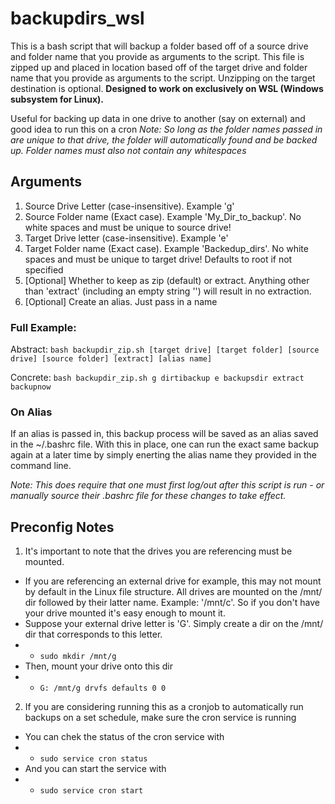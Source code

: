 # backupdirs_wsl
This is a bash script that will backup a folder based off of a source drive and folder name that you provide as arguments to the script. This file is zipped up and placed in location based off of the target drive and folder name that you provide as arguments to the script. Unzipping on the target destination is optional. 
**Designed to work on exclusively on WSL (Windows subsystem for Linux).** 

Useful for backing up data in one drive to another (say on external) and good idea to run this on a cron
_Note: So long as the folder names passed in are unique to that drive, the folder will automatically found and be backed up. Folder names must also not contain any whitespaces_

## Arguments 
1. Source Drive Letter (case-insensitive). Example 'g'
2. Source Folder name (Exact case). Example 'My_Dir_to_backup'. No white spaces and must be unique to source drive!
3. Target Drive letter (case-insensitive). Example 'e'
4. Target Folder name (Exact case). Example 'Backedup_dirs'. No white spaces and must be unique to target drive! Defaults to root if not specified
5. [Optional] Whether to keep as zip (default) or extract. Anything other than 'extract' (including an empty string '') will result in no extraction.
6. [Optional] Create an alias. Just pass in a name

### Full Example: 
Abstract: `bash backupdir_zip.sh [target drive] [target folder] [source drive] [source folder] [extract] [alias name]`

Concrete: `bash backupdir_zip.sh g dirtibackup e backupsdir extract backupnow`

### On Alias
If an alias is passed in, this backup process will be saved as an alias saved in the ~/.bashrc file.
With this in place, one can run the exact same backup again at a later time by simply enerting the alias name they provided in the command line.

_Note: This does require that one must first log/out after this script is run - or manually source their .bashrc file for these changes to take effect._

## Preconfig Notes
1. It's important to note that the drives you are referencing must be mounted. 
* If you are referencing an external drive for example, this may not mount by default in the Linux file structure. All drives are mounted on the /mnt/ dir followed by their latter name. Example: '/mnt/c'. So if you don't have your drive mounted it's easy enough to mount it. 
* Suppose your external drive letter is 'G'. Simply create a dir on the /mnt/ dir that corresponds to this letter.
* * `sudo mkdir /mnt/g`
* Then, mount your drive onto this dir
* * `G: /mnt/g drvfs defaults 0 0 `
2. If you are considering running this as a cronjob to automatically run backups on a set schedule, make sure the cron service is running
* You can chek the status of the cron service with
* * `sudo service cron status`
* And you can start the service with
* * `sudo service cron start`  
